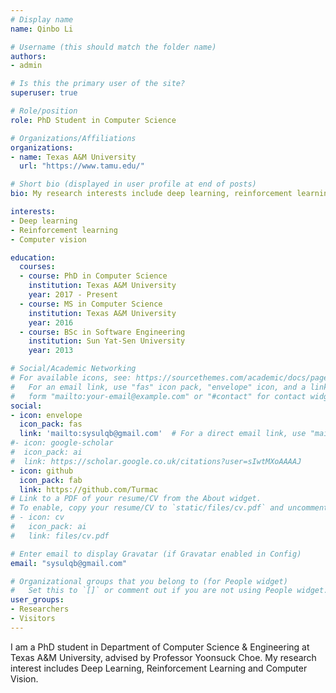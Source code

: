 ```yaml
---
# Display name
name: Qinbo Li

# Username (this should match the folder name)
authors:
- admin

# Is this the primary user of the site?
superuser: true

# Role/position
role: PhD Student in Computer Science

# Organizations/Affiliations
organizations:
- name: Texas A&M University
  url: "https://www.tamu.edu/"

# Short bio (displayed in user profile at end of posts)
bio: My research interests include deep learning, reinforcement learning, and computer vision

interests:
- Deep learning
- Reinforcement learning
- Computer vision

education:
  courses:
  - course: PhD in Computer Science
    institution: Texas A&M University
    year: 2017 - Present
  - course: MS in Computer Science
    institution: Texas A&M University
    year: 2016
  - course: BSc in Software Engineering
    institution: Sun Yat-Sen University
    year: 2013

# Social/Academic Networking
# For available icons, see: https://sourcethemes.com/academic/docs/page-builder/#icons
#   For an email link, use "fas" icon pack, "envelope" icon, and a link in the
#   form "mailto:your-email@example.com" or "#contact" for contact widget.
social:
- icon: envelope
  icon_pack: fas
  link: 'mailto:sysulqb@gmail.com'  # For a direct email link, use "mailto:test@example.org".
#- icon: google-scholar
#  icon_pack: ai
#  link: https://scholar.google.co.uk/citations?user=sIwtMXoAAAAJ
- icon: github
  icon_pack: fab
  link: https://github.com/Turmac
# Link to a PDF of your resume/CV from the About widget.
# To enable, copy your resume/CV to `static/files/cv.pdf` and uncomment the lines below.
# - icon: cv
#   icon_pack: ai
#   link: files/cv.pdf

# Enter email to display Gravatar (if Gravatar enabled in Config)
email: "sysulqb@gmail.com"

# Organizational groups that you belong to (for People widget)
#   Set this to `[]` or comment out if you are not using People widget.
user_groups:
- Researchers
- Visitors
---
```


I am a PhD student in Department of Computer Science & Engineering at Texas A&M University, advised by Professor Yoonsuck Choe. My research interest includes Deep Learning, Reinforcement Learning and Computer Vision.






